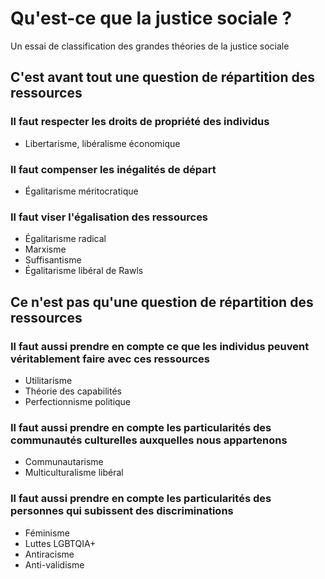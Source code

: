 # Qu'est-ce que la justice sociale ?
Un essai de classification des grandes théories de la justice sociale

## C'est avant tout une question de répartition des ressources

### Il faut respecter les droits de propriété des individus

- Libertarisme, libéralisme économique

### Il faut compenser les inégalités de départ

- Égalitarisme méritocratique

### Il faut viser l'égalisation des ressources

- Égalitarisme radical
- Marxisme
- Suffisantisme
- Égalitarisme libéral de Rawls

## Ce n'est pas qu'une question de répartition des ressources

### Il faut aussi prendre en compte ce que les individus peuvent véritablement faire avec ces ressources

- Utilitarisme
- Théorie des capabilités
- Perfectionnisme politique

### Il faut aussi prendre en compte les particularités des communautés culturelles auxquelles nous appartenons
- Communautarisme
- Multiculturalisme libéral

### Il faut aussi prendre en compte les particularités des personnes qui subissent des discriminations
- Féminisme
- Luttes LGBTQIA+
- Antiracisme
- Anti-validisme